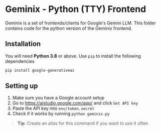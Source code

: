 # Geminix - Python (TTY) Frontend
Geminix is a set of frontends/clients for Google's Gemini LLM.
This folder contains code for the python version of the Geminix frontend.

## Installation
You will need **Python 3.8** or above. Use `pip` to install the following dependencies

```sh
pip install google-generativeai
```

## Setting up
1. Make sure you have a Google account setup
2. Go to https://aistudio.google.com/app/ and click `Get API key`
4. Paste the API key into `env/token.secret`
5. Check if it works by running `python geminix.py`

> **Tip**: Create an alias for this command if you want to use it often
